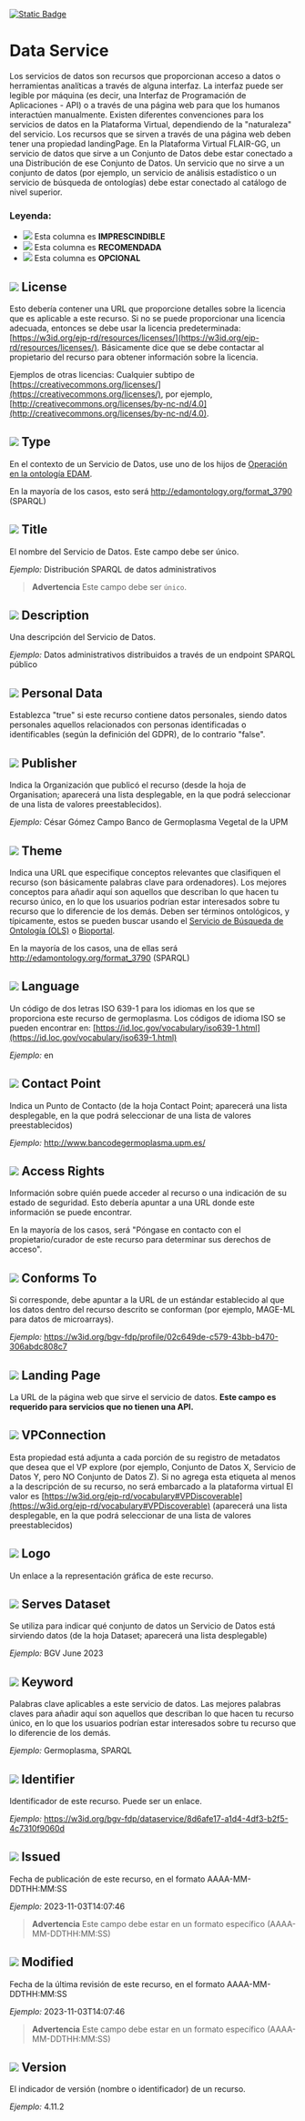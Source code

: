 [![Static Badge](https://img.shields.io/badge/lang-en-blue?style=plastic)](../En%20Documentation/DataService.md)
# Data Service
Los servicios de datos son recursos que proporcionan acceso a datos o herramientas analíticas a través de alguna
interfaz. La interfaz puede ser legible por máquina (es decir, una Interfaz de Programación de Aplicaciones - API) o a través de una página web para que los humanos interactúen manualmente. Existen diferentes convenciones para los servicios de datos en la Plataforma Virtual, dependiendo de la "naturaleza" del servicio. Los recursos que se sirven a través de una página web deben tener una propiedad landingPage. En la Plataforma Virtual FLAIR-GG, un servicio de datos que sirve a un Conjunto de Datos debe estar conectado a una Distribución de ese Conjunto de Datos. Un servicio que no sirve a un conjunto de datos (por ejemplo,
un servicio de análisis estadístico o un servicio de búsqueda de ontologías) debe estar conectado al
catálogo de nivel superior.

### Leyenda:
- ![](https://placehold.jp/17/ff0000/000000/20x20.png?text=I) Esta columna es **IMPRESCINDIBLE**
- ![](https://placehold.jp/17/ea9999/000000/20x20.png?text=R) Esta columna es **RECOMENDADA**
- ![](https://placehold.jp/17/ffffff/000000/20x20.png?text=O) Esta columna es **OPCIONAL**

## ![](https://placehold.jp/17/ff0000/000000/20x20.png?text=I) License
Esto debería contener una URL que proporcione detalles sobre la licencia que es aplicable a este recurso.
Si no se puede proporcionar una licencia adecuada, entonces se debe usar la licencia predeterminada:
[https://w3id.org/ejp-rd/resources/licenses/](https://w3id.org/ejp-rd/resources/licenses/). Básicamente dice que se debe contactar al propietario del recurso para obtener información sobre la licencia.

 Ejemplos de otras licencias:
Cualquier subtipo de [https://creativecommons.org/licenses/](https://creativecommons.org/licenses/),
por ejemplo, [http://creativecommons.org/licenses/by-nc-nd/4.0](http://creativecommons.org/licenses/by-nc-nd/4.0).

## ![](https://placehold.jp/17/ff0000/000000/20x20.png?text=I) Type 
En el contexto de un Servicio de Datos, use uno de los hijos de [Operación en la ontología EDAM](http://edamontology.org/operation_0004).

En la mayoría de los casos, esto será http://edamontology.org/format_3790 (SPARQL)

## ![](https://placehold.jp/17/ff0000/000000/20x20.png?text=I) Title
El nombre del Servicio de Datos. Este campo debe ser único.

*Ejemplo:*
Distribución SPARQL de datos administrativos

> **Advertencia** Este campo debe ser `único`.

## ![](https://placehold.jp/17/ff0000/000000/20x20.png?text=I) Description
Una descripción del Servicio de Datos.

*Ejemplo:*
Datos administrativos distribuidos a través de un endpoint SPARQL público

## ![](https://placehold.jp/17/ff0000/000000/20x20.png?text=I) Personal Data
Establezca "true" si este recurso contiene datos personales, siendo datos personales aquellos relacionados con personas identificadas o identificables (según la definición del GDPR), de lo contrario "false".

## ![](https://placehold.jp/17/ff0000/000000/20x20.png?text=I) Publisher
Indica la Organización que publicó el
recurso (desde la hoja de Organisation; aparecerá una lista desplegable, en la que podrá seleccionar de una lista de valores preestablecidos).

*Ejemplo:*
César Gómez Campo Banco de Germoplasma Vegetal de la UPM

## ![](https://placehold.jp/17/ff0000/000000/20x20.png?text=I) Theme
Indica una URL que especifique conceptos relevantes que clasifiquen el recurso (son básicamente palabras clave para ordenadores). Los mejores conceptos para añadir aquí son aquellos que describan lo que hacen tu recurso único, en lo que los usuarios podrían estar interesados sobre tu recurso que lo diferencie de los demás. Deben ser términos ontológicos, y típicamente, estos se pueden buscar
usando el [Servicio de Búsqueda de Ontología (OLS)](https://www.ebi.ac.uk/ols4/index) o [Bioportal](https://bioportal.bioontology.org/).

En la mayoría de los casos, una de ellas será http://edamontology.org/format_3790 (SPARQL)

## ![](https://placehold.jp/17/ff0000/000000/20x20.png?text=I) Language
Un código de dos letras ISO 639-1 para los idiomas en los que se proporciona este recurso de germoplasma.  Los códigos de idioma ISO se pueden encontrar en:
[https://id.loc.gov/vocabulary/iso639-1.html](https://id.loc.gov/vocabulary/iso639-1.html)

*Ejemplo:*
en
## ![](https://placehold.jp/17/ff0000/000000/20x20.png?text=I) Contact Point
Indica un Punto de Contacto (de la hoja Contact Point; aparecerá una lista desplegable, en la que podrá seleccionar de una lista de valores preestablecidos)

*Ejemplo:*
http://www.bancodegermoplasma.upm.es/

## ![](https://placehold.jp/17/ea9999/000000/20x20.png?text=R) Access Rights
Información sobre quién puede acceder al
recurso o una indicación de su estado de seguridad.
Esto debería apuntar a una URL donde este
información se puede encontrar.

En la mayoría de los casos, será "Póngase en contacto con el propietario/curador de este recurso para determinar sus derechos de acceso".

## ![](https://placehold.jp/17/ea9999/000000/20x20.png?text=R) Conforms To
Si corresponde, debe apuntar a la
URL de un estándar establecido al que
los datos dentro del
recurso descrito se conforman (por
ejemplo, MAGE-ML para datos de microarrays).

*Ejemplo:*
https://w3id.org/bgv-fdp/profile/02c649de-c579-43bb-b470-306abdc808c7

## ![](https://placehold.jp/17/ea9999/000000/20x20.png?text=R) Landing Page
La URL de la página web que sirve
el servicio de datos. **Este campo es requerido
para servicios que no tienen una API.**

## ![](https://placehold.jp/17/ffffff/000000/20x20.png?text=O) VPConnection
Esta propiedad está adjunta a cada
porción de su registro de metadatos
que desea que el VP explore
(por ejemplo, Conjunto de Datos X, Servicio de Datos Y, pero
NO Conjunto de Datos Z). Si no agrega
esta etiqueta al menos a la descripción de
su recurso, no será embarcado a la plataforma virtual
El valor es [https://w3id.org/ejp-rd/vocabulary#VPDiscoverable](https://w3id.org/ejp-rd/vocabulary#VPDiscoverable) (aparecerá una lista desplegable, en la que podrá seleccionar de una lista de valores preestablecidos)

## ![](https://placehold.jp/17/ffffff/000000/20x20.png?text=O) Logo
Un enlace a la representación gráfica
de este recurso.

## ![](https://placehold.jp/17/ffffff/000000/20x20.png?text=O) Serves Dataset
Se utiliza para indicar qué conjunto de datos
un Servicio de Datos está sirviendo datos
(de la hoja Dataset; aparecerá una lista desplegable)

*Ejemplo:*
BGV June 2023

## ![](https://placehold.jp/17/ffffff/000000/20x20.png?text=O) Keyword
Palabras clave aplicables a este
servicio de datos. Las mejores palabras claves para añadir aquí son aquellos que describan lo que hacen tu recurso único, en lo que los usuarios podrían estar interesados sobre tu recurso que lo diferencie de los demás.


*Ejemplo:*
Germoplasma, SPARQL

## ![](https://placehold.jp/17/ffffff/000000/20x20.png?text=O) Identifier
Identificador de este recurso. Puede ser
un enlace.

*Ejemplo:*
https://w3id.org/bgv-fdp/dataservice/8d6afe17-a1d4-4df3-b2f5-4c7310f9060d

## ![](https://placehold.jp/17/ffffff/000000/20x20.png?text=O) Issued
Fecha de publicación de este recurso, en el formato AAAA-MM-DDTHH:MM:SS

*Ejemplo:*
2023-11-03T14:07:46

> **Advertencia** Este campo debe estar en un formato específico (AAAA-MM-DDTHH:MM:SS)

## ![](https://placehold.jp/17/ffffff/000000/20x20.png?text=O) Modified
Fecha de la última revisión de este recurso, en el formato AAAA-MM-DDTHH:MM:SS

*Ejemplo:*
2023-11-03T14:07:46

> **Advertencia** Este campo debe estar en un formato específico (AAAA-MM-DDTHH:MM:SS)

## ![](https://placehold.jp/17/ffffff/000000/20x20.png?text=O) Version
El indicador de versión (nombre o
identificador) de un recurso.

*Ejemplo:*
4.11.2
